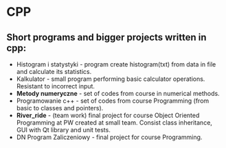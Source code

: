 # CPP


## Short programs and bigger projects written in cpp:

* Histogram i statystyki - program create histogram(txt) from data in file and calculate its statistics.
* Kalkulator - small program performing basic calculator operations. Resistant to incorrect input.
* **Metody numeryczne** - set of codes from course in numerical methods.
* Programowanie c++ - set of codes from course Programming (from basic to classes and pointers).
* **River_ride** - (team work) final project for course Object Oriented Programming at PW created at small team. Consist class inheritance, GUI with Qt library and unit tests.
* DN Program Zaliczeniowy - final project for course Programming.
